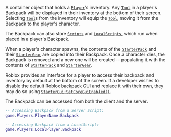 A container object that holds a [`Player`](https://create.roblox.com/docs/reference/engine/classes/Player)'s inventory. Any [`Tool`](https://create.roblox.com/docs/reference/engine/classes/Tool)
in a player's Backpack will be displayed in their inventory at the bottom of
their screen. Selecting [`Tool`](https://create.roblox.com/docs/reference/engine/classes/Tool)s from the inventory will equip the
[`Tool`](https://create.roblox.com/docs/reference/engine/classes/Tool), moving it from the Backpack to the player's character.

The Backpack can also store [`Scripts`](https://create.roblox.com/docs/reference/engine/classes/Script) and
[`LocalScripts`](https://create.roblox.com/docs/reference/engine/classes/LocalScript), which run when placed in a player's
Backpack.

When a player's character spawns, the contents of the [`StarterPack`](https://create.roblox.com/docs/reference/engine/classes/StarterPack) and
their [`StarterGear`](https://create.roblox.com/docs/reference/engine/classes/StarterGear) are copied into their Backpack. Once a character
dies, the Backpack is removed and a new one will be created -- populating it
with the contents of [`StarterPack`](https://create.roblox.com/docs/reference/engine/classes/StarterPack) and [`StarterGear`](https://create.roblox.com/docs/reference/engine/classes/StarterGear).

Roblox provides an interface for a player to access their backpack and
inventory by default at the bottom of the screen. If a developer wishes to
disable the default Roblox backpack GUI and replace it with their own, they
may do so using [`StarterGui:SetCoreGuiEnabled()`](https://create.roblox.com/docs/reference/engine/classes/StarterGui#SetCoreGuiEnabled).

The Backpack can be accessed from both the client and the server.
```lua
-- Accessing Backpack from a Server Script:
game.Players.PlayerName.Backpack

-- Accessing Backpack from a LocalScript:
game.Players.LocalPlayer.Backpack
```